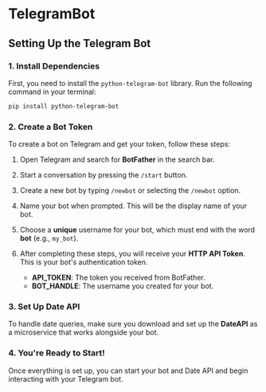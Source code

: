 # TelegramBot

## Setting Up the Telegram Bot

### 1. Install Dependencies
First, you need to install the `python-telegram-bot` library. Run the following command in your terminal:

```bash
pip install python-telegram-bot
```

### 2. Create a Bot Token
To create a bot on Telegram and get your token, follow these steps:

1. Open Telegram and search for **BotFather** in the search bar.
2. Start a conversation by pressing the `/start` button.
3. Create a new bot by typing `/newbot` or selecting the `/newbot` option.
4. Name your bot when prompted. This will be the display name of your bot.
5. Choose a **unique** username for your bot, which must end with the word **bot** (e.g., `my_bot`).
6. After completing these steps, you will receive your **HTTP API Token**. This is your bot's authentication token.

    - **API_TOKEN**: The token you received from BotFather.
    - **BOT_HANDLE**: The username you created for your bot.

### 3. Set Up Date API
To handle date queries, make sure you download and set up the **DateAPI** as a microservice that works alongside your bot.

### 4. You're Ready to Start!
Once everything is set up, you can start your bot and Date API and begin interacting with your Telegram bot.
